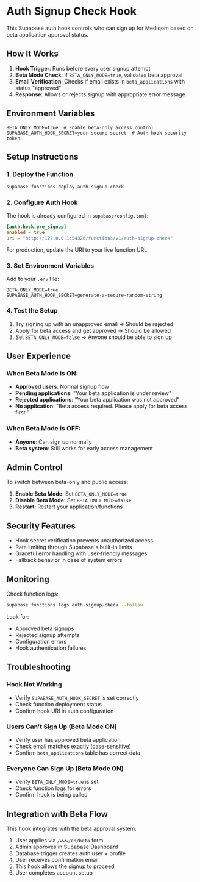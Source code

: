 # Auth Signup Check Hook

This Supabase auth hook controls who can sign up for Mediqom based on beta application approval status.

## How It Works

1. **Hook Trigger**: Runs before every user signup attempt
2. **Beta Mode Check**: If `BETA_ONLY_MODE=true`, validates beta approval
3. **Email Verification**: Checks if email exists in `beta_applications` with status "approved"
4. **Response**: Allows or rejects signup with appropriate error message

## Environment Variables

```env
BETA_ONLY_MODE=true  # Enable beta-only access control
SUPABASE_AUTH_HOOK_SECRET=your-secure-secret  # Auth hook security token
```

## Setup Instructions

### 1. Deploy the Function

```bash
supabase functions deploy auth-signup-check
```

### 2. Configure Auth Hook

The hook is already configured in `supabase/config.toml`:

```toml
[auth.hook.pre_signup]
enabled = true
uri = "http://127.0.0.1:54326/functions/v1/auth-signup-check"
```

For production, update the URI to your live function URL.

### 3. Set Environment Variables

Add to your `.env` file:

```env
BETA_ONLY_MODE=true
SUPABASE_AUTH_HOOK_SECRET=generate-a-secure-random-string
```

### 4. Test the Setup

1. Try signing up with an unapproved email → Should be rejected
2. Apply for beta access and get approved → Should be allowed
3. Set `BETA_ONLY_MODE=false` → Anyone should be able to sign up

## User Experience

### When Beta Mode is ON:

- **Approved users**: Normal signup flow
- **Pending applications**: "Your beta application is under review"
- **Rejected applications**: "Your beta application was not approved"
- **No application**: "Beta access required. Please apply for beta access first."

### When Beta Mode is OFF:

- **Anyone**: Can sign up normally
- **Beta system**: Still works for early access management

## Admin Control

To switch between beta-only and public access:

1. **Enable Beta Mode**: Set `BETA_ONLY_MODE=true`
2. **Disable Beta Mode**: Set `BETA_ONLY_MODE=false`
3. **Restart**: Restart your application/functions

## Security Features

- Hook secret verification prevents unauthorized access
- Rate limiting through Supabase's built-in limits
- Graceful error handling with user-friendly messages
- Fallback behavior in case of system errors

## Monitoring

Check function logs:

```bash
supabase functions logs auth-signup-check --follow
```

Look for:

- Approved beta signups
- Rejected signup attempts
- Configuration errors
- Hook authentication failures

## Troubleshooting

### Hook Not Working

- Verify `SUPABASE_AUTH_HOOK_SECRET` is set correctly
- Check function deployment status
- Confirm hook URI in auth configuration

### Users Can't Sign Up (Beta Mode ON)

- Verify user has approved beta application
- Check email matches exactly (case-sensitive)
- Confirm `beta_applications` table has correct data

### Everyone Can Sign Up (Beta Mode ON)

- Verify `BETA_ONLY_MODE=true` is set
- Check function logs for errors
- Confirm hook is being called

## Integration with Beta Flow

This hook integrates with the beta approval system:

1. User applies via `/www/en/beta` form
2. Admin approves in Supabase Dashboard
3. Database trigger creates auth user + profile
4. User receives confirmation email
5. This hook allows the signup to proceed
6. User completes account setup
